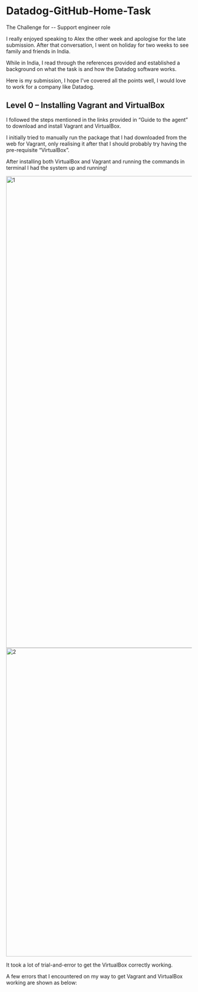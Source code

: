 # Datadog-GitHub-Home-Task
The Challenge for -- Support engineer role

I really enjoyed speaking to Alex the other week and apologise for the late submission. After that conversation, I went on holiday for two weeks to see family and friends in India.

While in India, I read through the references provided and established a background on what the task is and how the Datadog software works.

Here is my submission, I hope I’ve covered all the points well, I would love to work for a company like Datadog.

## Level 0 – Installing Vagrant and VirtualBox
 
I followed the steps mentioned in the links provided in “Guide to the agent” to download and install Vagrant and VirtualBox.

I initially tried to manually run the package that I had downloaded from the web for Vagrant, only realising it after that I should probably try having the pre-requisite “VirtualBox”.

After installing both VirtualBox and Vagrant and running the commands in terminal I had the system up and running!

<img width="1276" alt="1" src="https://cloud.githubusercontent.com/assets/28378176/26140373/b7fe79c4-3b19-11e7-842d-d5e86755d4ba.png">

<img width="835" alt="2" src="https://cloud.githubusercontent.com/assets/28378176/26140535/c67318d8-3b1a-11e7-8032-fe711f76cabb.png">

It took a lot of trial-and-error to get the VirtualBox correctly working.

A few errors that I encountered on my way to get Vagrant and VirtualBox working are shown as below:



